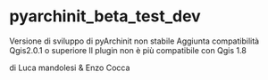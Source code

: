 ﻿pyarchinit_beta_test_dev
========================

Versione di sviluppo di pyArchinit non stabile
Aggiunta compatibilità Qgis2.0.1 o superiore
Il plugin non è più compatibile con Qgis 1.8

di Luca mandolesi & Enzo Cocca
